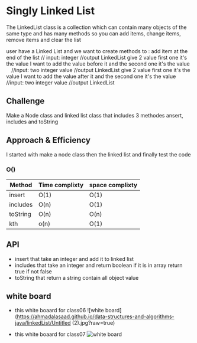 # Singly Linked List
<!-- Short summary or background information -->

The LinkedList class is a collection which can contain many objects of the same type and has many methods so you can add items, change items, remove items and clear the list

user have a Linked List and we want to create methods to :
add item at the end of the list
// input:  integer
//output LinkedList
give 2 value first one it's the value I want to add the value before it and the second one it's the value
 //input: two integer value
   //output LinkedList
give 2 value first one it's the value I want to add the value after it and the second one it's the value
 //input: two integer value
 //output LinkedList

## Challenge
<!-- Description of the challenge -->
Make a Node class and linked list class that includes 3 methodes ansert, includes and toString
## Approach & Efficiency
<!-- What approach did you take? Why? What is the Big O space/time for this approach? -->
I started with make a node class then the linked list and finally test the code

### O()

| **Method**| **Time complixty** | **space complixty** |
| ----------------- | ------------- | ------------- |
| insert|O(1)|O(1)|
| includes| O(n)|O(1)|
| toString |O(n) |O(n)|
|  kth | o(n) | O(1)


## API
<!-- Description of each method publicly available to your Linked List -->
* insert that take an integer and add it to linked list
* includes that take an integer and return boolean if it is in array return true if not false
* toString that return a string contain all object value


## white board

* this white boaard for class06
![white board](https://ahmadalasaad.github.io/data-structures-and-algorithms-java/linkedList/Untitled (2).jpg?raw=true)

* this white boaard for class07
  ![white board](https://ahmadalasaad.github.io/data-structures-and-algorithms-java/linkedList/kht.jpg?raw=true)


